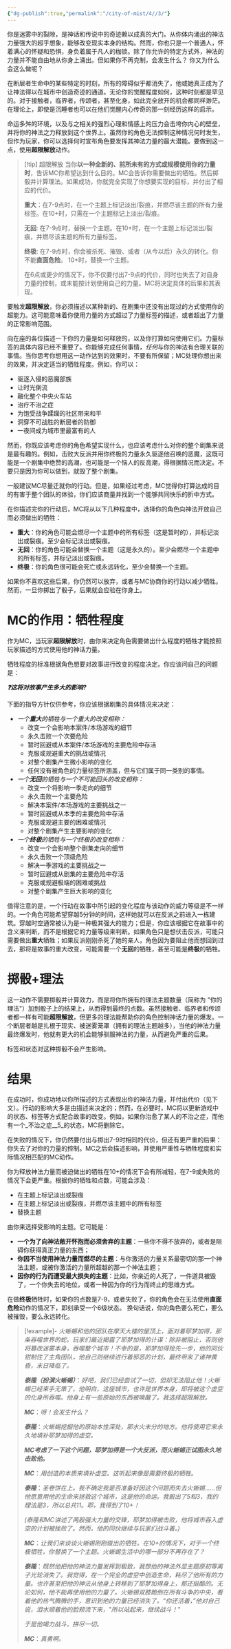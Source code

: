 ```yaml
---
{"dg-publish":true,"permalink":"/city-of-mist/4//3/"}
---
```


你是迷雾中的裂隙，是神话和传说中的奇迹赖以成真的大门。从你体内涌出的神法力量强大的超乎想象，能够改变现实本身的结构。然而，你也只是一个普通人，怀着满心的怀疑和恐惧，身负着属于凡人的枷锁。除了你允许的特定方式外，神法的力量并不能自由地从你身上涌出。但如果你不再克制，会发生什么？ 你又为什么会这么做呢？

在断层者生命中的某些特定的时刻，所有的障碍似乎都消失了，他或她真正成为了让神法得以在城市中创造奇迹的通道。无论你的觉醒程度如何，这种时刻都是罕见的。对于接触者，临界者，传颂者，甚至化身，如此完全放开的机会都同样渺茫。在理论上，即使是沉睡者也可以在他们觉醒内心传奇的那一刻经历这样的启示。

命运多舛的环境，以及与之相关的强烈心理和情感上的压力会击垮你内心的壁垒，并将你的神法之力释放到这个世界上。虽然你的角色无法控制这种情况何时发生，但作为玩家，你可以选择何时宣布角色要发挥其神法力量的最大潜能。要做到这一点，使用**超限解放**动作。
>[!tip] 超限解放
>当你**以一种全新的、前所未有的方式或规模使用你的力量时**，告诉MC你希望达到什么目的。MC会告诉你需要做出的牺牲。然后掷骰并计算理法。如果成功，你就完全实现了你想要实现的目标，并付出了相应的代价。
>
>**重大**：在7-9点时，在一个主题上标记淡出/裂痕，并燃尽该主题的所有力量标签。在10+时，只需在一个主题标记上淡出/裂痕。
>
>**无回**: 在7-9点时，替换一个主题。在10+时，在一个主题上标记淡出/裂痕，并燃尽该主题的所有力量标签。
>
>**终极**: 在7-9点时，你会被杀死、摧毁、或者（从今以后）永久的转化。你不能**直面危险**。 10+时，替换一个主题。
>
>在6点或更少的情况下，你不仅要付出7-9点的代价，同时也失去了对自身力量的控制，或未能按计划使用自己的力量。MC将决定具体的后果和其表现。

要触发**超限解放**，你必须描述以某种新的、在剧集中还没有出现过的方式使用你的超能力。这可能意味着你使用力量的方式超过了力量标签的描述，或者超出了力量的正常影响范围。

向在座的各位描述一下你的力量是如何释放的，以及你打算如何使用它们。力量标签的具体内容已经不重要了。你能够完成任何事情，*任何*与你的神法有合理关联的事情。当你思考你想用这一动作达到的效果时，不要有所保留；MC处理你想出来的效果，并决定适当的牺牲程度。例如，你可以：

- 驱逐入侵的恶魔部族
- 让时光倒流
- 融化整个中央火车站
- 治疗不治之症
- 为饱受战争蹂躏的社区带来和平
- 洞穿不可战胜的断层者的防御
- 一夜间成为城市里最富有的人

然而，你既应该考虑你的角色希望实现什么，也应该考虑什么对你的整个剧集来说是最有趣的。例如，击败大反派并用你终极的力量永久驱逐他召唤的恶魔，这既可能是一个剧集中绝赞的高潮，也可能是一个恼人的反高潮，得根据情况而决定。不要只是因为你可以做到，就毁了整个剧集。
  
一般建议MC尽量迁就你的行动。但是，如果经过考虑，MC觉得你打算达成的目的有害于整个团队的体验，你们应该商量并找到一个能够共同快乐的折中方式。

在你描述完你的行动后，MC将从以下几种程度中，选择你的角色向神法开放自己而必须做出的牺牲：

- **重大**：你的角色可能会燃尽一个主题中的所有标签（这是暂时的），并标记淡出或裂痕。至少会标记淡出或裂痕。
- **无回**：你的角色可能会替换一个主题（这是永久的）。至少会燃尽一个主题中的所有标签，并标记淡出或裂痕。
- **终极**：你的角色很可能会死亡或永远转化，至少会替换一个主题。

如果你不喜欢这些后果，你仍然可以放弃，或者与MC协商你的行动以减少牺牲。然而，一旦你掷出了骰子，后果就会应验在你身上。

# MC的作用：牺牲程度
作为MC，当玩家**超限解放**时，由你来决定角色需要做出什么程度的牺牲才能按照玩家描述的方式使用他的神话力量。

牺牲程度的标准根据角色想要对故事进行改变的程度决定。你应该问自己的问题是：

***❓这将对故事产生多大的影响?***

下面的指导方针仅供参考，你应该根据剧集的具体情况来决定：

- *一个**重大**的牺牲与一个重大的改变相称：*
	- 改变一个会影响本案件/本场游戏的细节
	- 永久击败一个次要危险
	- 暂时回避或从本案件/本场游戏的主要危险中存活
	- 克服或规避重大的挑战或情况
	- 对整个剧集产生微小影响的变化
	- 任何没有被角色的力量标签所涵盖，但与它们属于同一类别的事情。
- *一个**无回**的牺牲与一个不可能回头的改变相称：*
	- 改变一个将影响一季走向的细节
	- 永久击败一个主要危险
	- 解决本案件/本场游戏的主要挑战之一
	- 暂时回避或从本季的主要危险中存活
	- 克服或规避主要的困难或情况
	- 对整个剧集产生主要影响的变化
- *一个**终极**的牺牲与一个终极的改变相称：*
	- 改变一个会影响整个剧集走向的细节
	- 永久击败一个顶级危险
	- 解决一季游戏的主要挑战之一
	- 暂时回避或从剧集的主要危险中存活
	- 克服或规避极端的困难或挑战
	- 对整个剧集产生巨大影响的变化

值得注意的是，一个行动在故事中所引起的变化程度与该动作的威力等级是不一样的。一个角色可能希望穿越5分钟的时间，这样她就可以在反派之前进入一栋建筑。穿越时空通常被认为是一种极其强大的能力；但是，你应该根据它在故事中的含义来判断，而不是根据它的力量等级来判断。如果角色只是想伏击反派，可能只需要做出**重大**牺牲；如果反派刚刚杀死了她的亲人，角色因为要阻止他而想回到过去，那将是故事的重大改变，可能需要一个**无回**的牺牲，甚至可能是**终极**的牺牲。

# 掷骰+理法
这一动作不需要掷骰并计算效力，而是将你所拥有的理法主题数量（简称为 "你的理法"）加到骰子上的结果上，从而得到最终的点数。虽然接触者、临界者和传颂者都一样有可能**超限解放**，但更多的理法能帮助你的角色控制神话力量的爆发。一个断层者越是扎根于现实、被迷雾笼罩（拥有的理法主题越多），当他的神法力量最终爆发时，他就有更大的机会能够驯服神法的力量，从而避免严重的后果。

标签和状态对这种掷骰不会产生影响。

# 结果
在成功时，你成功地以你所描述的方式表现出你的神法力量，并付出代价（见下文）。行动的影响大多是由描述来决定的；然而，在必要时，MC将以更新游戏中的状态、标签等方式配合故事的改变。例如，如果你治愈了某人的不治之症，而他有一个_不治之症__5_的状态，MC将删除它。

在失败的情况下，你仍然要付出与掷出7-9时相同的代价，但还有更严重的后果：你失去了对你的力量的控制。MC之后会描述影响，并使用严重性与牺牲程度和实际情况相匹配的MC动作。

你为释放神法力量而被迫做出的牺牲在10+的情况下会有所减轻，在7-9或失败的情况下会更严重。根据你的牺牲和点数，可能会涉及：

- 在主题上标记淡出或裂痕
- 在主题上标记淡出或裂痕，并燃尽该主题中的所有标签
- 替换主题

由你来选择受影响的主题。它可能是：

- **一个为了向神法敞开怀抱而必须舍弃的主题**：一些你不得不放弃的，或者是阻碍你获得真正力量的东西；
- **你因不当使用神法力量而燃尽的主题**：与你激活的力量关系最密切的那一个神法主题，或被你激活的力量所超越的那一个神法主题；
- **因你的行为而遭受最大损失的主题**：比如，你亲近的人死了，一件道具被毁了，一个你失去的地位，或者一种因为你的行为而终止的思维方式。

在做**终极**牺牲时，如果你的点数是7-9，或者失败了，你的角色会在无法使用**直面危险**动作的情况下，即刻承受一个6级状态。 换句话说，你的角色要么死亡，要么被摧毁，要么永远转化。

>[!example]-
>*火蜥蜴和他的团队在摩天大楼的屋顶上，面对着耶梦加得，那条吞噬世界的蛇。玩家们最近揭露了耶梦加得的计谋：除非被阻止，否则他将篡改迷雾本身，吞噬整个城市！不幸的是，耶梦加得抢先一步，他的同伙钳制住了主角团队，他自己则继续进行着邪恶的计划，最终带来了诸神黄昏，末日降临了。*
>
>***泰隆（扮演火蜥蜴）***：*好吧，我们已经尝试了一切，但却无法阻止他！火蜥蜴已经束手无策了，他明白，这座城市，也许是世界本身，即将被这个虚空的化身所吞噬。他身上有一些原始的东西被唤醒了。我选择超限解放。*
>
>***MC***：*呀！会发生什么？*
>
>***泰隆***：*火蜥蜴挖掘他的原始本性深处，那水火未分的地方。他将使用它来永久地填补耶梦加得的虚空。*
>
>***MC考虑了一下这个问题，耶梦加得是一个大反派，而火蜥蜴正试图永久地击败他。***
>
>***MC***：*用创造的本质来填补虚空。这听起来像是需要终极的牺牲。*
>
>***泰隆***：*圣卷饼在上。我不确定我是否准备好因这个问题而失去火蜥蜴……但他愿意用他的生命来拯救这个城市，这是他的命运。我骰出了5和3，我的理法是3，所以总共11。耶，我得到了10+！* 
>
>*(泰隆和MC讲述了两股强大力量的交锋，耶梦加得被击败，他将城市吞入虚空的计划被挫败了。然而，他的同伙继续与玩家们战斗着。)*
>
>***MC***：*让我们来谈谈火蜥蜴刚刚做出的牺牲。在10+的情况下，对于一个终极牺牲，你替换了一个主题。火蜥蜴生活中的哪一部分不再存在了？*
>
>***泰隆***：*既然他把他的神法力量发挥到极致，我想他的神法外显主题原初等离子光轮消失了。我觉得，在一个完全的虚空中创造生命，耗尽了他所有的力量。也许甚至把他的神法从他身上转移到了耶梦加得身上，那还挺酷的。无论如何，他不能再使用他的力量了。火蜥蜴双膝跪倒在所有斗争的中央，看着他的热气腾腾的手，意识到他的力量已经消失了。“你还活着，”他对自己说，泪水顺着他的脸颊流下来，"所以站起来，继续战斗！"*
>
>*于是他竭力战斗，拼尽一切。*
>
>***MC***：*真勇啊。*

